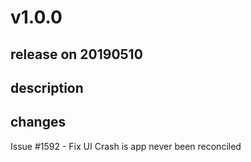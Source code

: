 # v1.0.0

## release on 20190510

## description

## changes

Issue #1592 - Fix UI Crash is app never been reconciled

